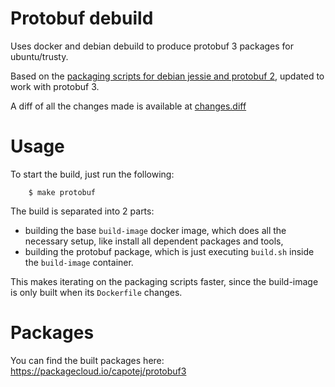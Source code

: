 # Protobuf debuild

Uses docker and debian debuild to produce protobuf 3 packages for ubuntu/trusty.

Based on the [packaging scripts for debian jessie and protobuf 2](https://packages.debian.org/jessie/libprotobuf-dev), updated to work with protobuf 3.

A diff of all the changes made is available at [changes.diff](https://github.com/capotej/protobuf-debuild/blob/master/changes.diff)

# Usage

To start the build, just run the following:

        $ make protobuf

The build is separated into 2 parts:

* building the base `build-image` docker image, which does all the necessary setup, like install all dependent packages and tools,
* building the protobuf package, which is just executing `build.sh` inside the `build-image` container.

This makes iterating on the packaging scripts faster, since the build-image is only built when its `Dockerfile` changes.

# Packages

You can find the built packages here: https://packagecloud.io/capotej/protobuf3
